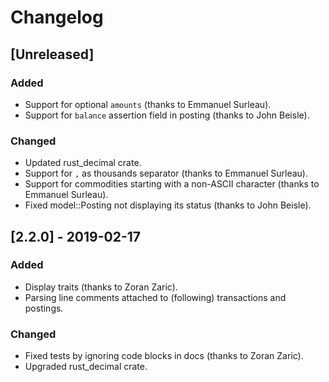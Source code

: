# Changelog

## [Unreleased]

### Added

- Support for optional `amounts` (thanks to Emmanuel Surleau).
- Support for `balance` assertion field in posting (thanks to John Beisle).

### Changed

- Updated rust_decimal crate.
- Support for `,` as thousands separator (thanks to Emmanuel Surleau).
- Support for commodities starting with a non-ASCII character (thanks to Emmanuel Surleau).
- Fixed model::Posting not displaying its status (thanks to John Beisle).

## [2.2.0] - 2019-02-17

### Added

- Display traits (thanks to Zoran Zaric).
- Parsing line comments attached to (following) transactions and postings.

### Changed

- Fixed tests by ignoring code blocks in docs (thanks to Zoran Zaric).
- Upgraded rust_decimal crate.
